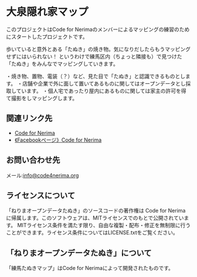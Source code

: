 # 大泉隠れ家マップ

このプロジェクトはCode for Nerimaのメンバーによるマッピングの練習のためにスタートしたプロジェクトです。

歩いていると意外とある「たぬき」の焼き物。気になりだしたらもうマッピングせずにはいられない！
というわけで練馬区内（ちょっと隣接も）で見つけた「たぬき」をみんなでマッピングしていきます。

・焼き物、置物、電装（？）など、見た目で「たぬき」と認識できるものとします。
・店舗や企業で外に面して置いてあるものに関してはオープンデータとし採取しています。
・個人宅であったり屋内にあるものに関しては家主の許可を得て撮影をしマッピングします。

## 関連リンク先

* [Code for Nerima](http://code4nerima.org/)
* [《Facebookページ》Code for Nerima](https://www.facebook.com/code4nerima/)

## お問い合わせ先

メール:info@code4nerima.org

## ライセンスについて


「ねりまオープンデータたぬき」のソースコードの著作権は Code for Nerima に帰属します。このソフトウェアは、MITライセンスでのもとで公開されています。
MITライセンス条件を満たす限り、自由な複製・配布・修正を無制限に行うことができます。ライセンス条件についてはLICENSE.txtをご覧ください。

## 「ねりまオープンデータたぬき」について

「練馬たぬきマップ」はCode for Nerimaによって開発されたものです。

